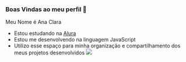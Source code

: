 ### Boas Vindas ao meu perfil 💙

Meu Nome é Ana Clara 

- Estou estudando na [Alura](https://www.alura.com.br)
- Estou me desenvolvendo na linguagem JavaScript
- Utilizo esse espaço para minha organização e compartilhamento dos meus projetos desenvolvidos
  ![]( https://media1.tenor.com/m/Ywy2QP1soHEAAAAC/cat-cutie.gif)
  
